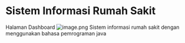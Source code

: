 # Sistem Informasi Rumah Sakit

Halaman Dashboard
![image.png]( {https://imgur.com/a/gDSz8RS} )
Sistem informasi rumah sakit dengan menggunakan bahasa pemrograman java
